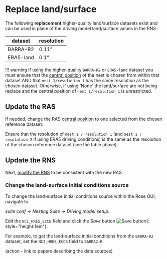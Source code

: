 # Replace land/surface

The following **replacement** higher-quality land/surface datasets exist and can be used in place of the driving model land/surface values in the RNS :

|dataset|resolution|
|-------|----------|
|BARRA-R2| 0.11°|
|ERA5-land|0.1°|

!!! warning
    If using the higher-quality `BARRA-R2` or `ERA5-land` dataset you must ensure that the [central position](/configurations/modify-nest#change-the-central-position-of-the-entire-nest) of the nest is chosen from within that dataset AND that `nest 1/resolution 1` has the same resolution as the chosen dataset. Otherwise, if using 'None' the land/surface are not being replace and the central position of `nest 1/resolution 1` is unrestricted.  

## Update the RAS 

If needed, change the RAS [central position](/configurations/modify-nest#change-the-central-position-of-the-entire-nest) to one selected from the chosen reference dataset.

Ensure that the resolution of `nest 1 / resolution 1` (and `nest 1 / resolution 2` if using ERA5 driving conditions) is the same as the resolution of the chosen reference dataset (see the table above).

## Update the RNS

Next, [modify the RNS](/configurations/modify-nest#modify-the-rns) to be consistent with the new RAS.

### Change the land-surface initial conditions source

To change the land-surface initial conditions source within the Rose GUI, navigate to 

_suite conf &rarr; Nesting Suite &rarr; Driving model setup_.

Edit the `NCI_HRES_ECCB` field and click the _Save_ button ![Save button](/assets/save_button.png){: style="height:1em"}.

For example, to get the land-surface initial conditions from the `BARRA-R2` dataset, set the `NCI_HRES_ECCB` field to `BARRA2-R`.

(action - link to papers describing the data sources)
